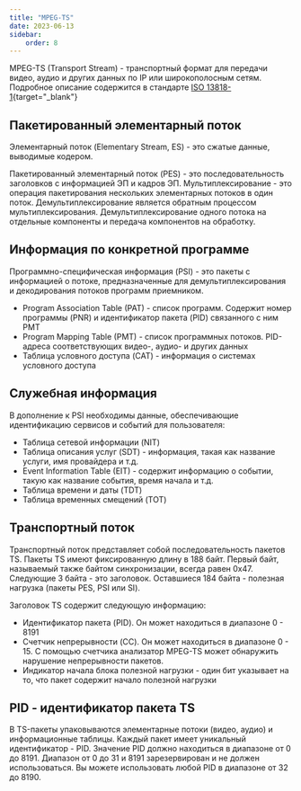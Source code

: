 ```yaml
---
title: "MPEG-TS"
date: 2023-06-13
sidebar:
    order: 8
---
```


MPEG-TS (Transport Stream) - транспортный формат для передачи видео, аудио и других данных по IP или широкополосным сетям. Подробное описание содержится в стандарте [ISO 13818-1](https://www.iso.org/standard/74427.html){target="_blank"}

## Пакетированный элементарный поток[](/ru/misc/articles/format/mpegts#packetized-elementary-stream)

Элементарный поток (Elementary Stream, ES) - это сжатые данные, выводимые кодером.

Пакетированный элементарный поток (PES) - это последовательность заголовков с информацией ЭП и кадров ЭП. Мультиплексирование - это операция пакетирования нескольких элементарных потоков в один поток. Демультиплексирование является обратным процессом мультиплексирования. Демультиплексирование одного потока на отдельные компоненты и передача компонентов на обработку.

## Информация по конкретной программе[](/ru/misc/articles/format/mpegts#program-specific-information)

Программно-специфическая информация (PSI) - это пакеты с информацией о потоке, предназначенные для демультиплексирования и декодирования потоков программ приемником.

- Program Association Table (PAT) - список программ. Содержит номер программы (PNR) и идентификатор пакета (PID) связанного с ним PMT
- Program Mapping Table (PMT) - список программных потоков. PID-адреса соответствующих видео-, аудио- и других данных
- Таблица условного доступа (CAT) - информация о системах условного доступа

## Служебная информация[](/ru/misc/articles/format/mpegts#service-information)

В дополнение к PSI необходимы данные, обеспечивающие идентификацию сервисов и событий для пользователя:

- Таблица сетевой информации (NIT)
- Таблица описания услуг (SDT) - информация, такая как название услуги, имя провайдера и т.д.
- Event Information Table (EIT) - содержит информацию о событии, такую как название события, время начала и т.д.
- Таблица времени и даты (TDT)
- Таблица временных смещений (TOT)

## Транспортный поток[](/ru/misc/articles/format/mpegts#transport-stream)

Транспортный поток представляет собой последовательность пакетов TS. Пакеты TS имеют фиксированную длину в 188 байт. Первый байт, называемый также байтом синхронизации, всегда равен 0x47. Следующие 3 байта - это заголовок. Оставшиеся 184 байта - полезная нагрузка (пакеты PES, PSI или SI).

Заголовок TS содержит следующую информацию:

- Идентификатор пакета (PID). Он может находиться в диапазоне 0 - 8191
- Счетчик непрерывности (CC). Он может находиться в диапазоне 0 - 15. С помощью счетчика анализатор MPEG-TS может обнаружить нарушение непрерывности пакетов.
- Индикатор начала блока полезной нагрузки - один бит указывает на то, что пакет содержит начало полезной нагрузки

## PID - идентификатор пакета TS[](/ru/misc/articles/format/mpegts#pid-ts-packet-identifier)

В TS-пакеты упаковываются элементарные потоки (видео, аудио) и информационные таблицы. Каждый пакет имеет уникальный идентификатор - PID. Значение PID должно находиться в диапазоне от 0 до 8191. Диапазон от 0 до 31 и 8191 зарезервирован и не должен использоваться. Вы можете использовать любой PID в диапазоне от 32 до 8190.

